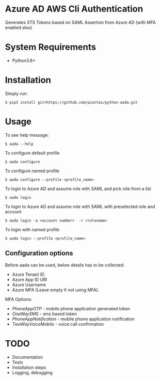 # Azure AD AWS Cli Authentication

Generates STS Tokens based on SAML Assertion from Azure AD (with MFA enabled also)


# System Requirements

* Python3.6+

# Installation

Simply run:

    $ pip3 install git+https://github.com/piontas/python-aada.git


# Usage

To see help message:

    $ aada --help

To configure default profile

    $ aada configure

To configure named profile

    $ aada configure --profile <profile_name>

To login to Azure AD and assume role with SAML and pick role from a list 

    $ aada login

To login to Azure AD and assume role with SAML with preselected role and account

    $ aada login -a <account number>  -r <rolename>
    
To login with named profile

    $ aada login --profile <profile_name>

## Configuration options
Before aada can be used, below details has to be collected:

* Azure Tenant ID
* Azure App ID URI
* Azure Username
* Azure MFA (Leave empty if not using MFA). 

MFA Options:
* *PhoneAppOTP* - mobile phone application generated token
* *OneWaySMS* - sms based token
* *PhoneAppNotification* - mobile phone application notification
* *TwoWayVoiceMobile* - voice call confirmation
    

# TODO

* Documentation
* Tests
* Installation steps
* Logging, debugging
